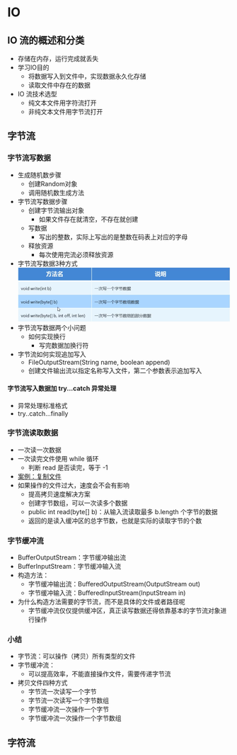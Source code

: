 # IO

## IO 流的概述和分类

- 存储在内存，运行完成就丢失
- 学习IO目的
	- 将数据写入到文件中，实现数据永久化存储
	- 读取文件中存在的数据
- IO 流技术选型
	- 纯文本文件用字符流打开
	- 非纯文本文件用字节流打开

## 字节流

### 字节流写数据

- 生成随机数步骤
	- 创建Random对象
	- 调用随机数生成方法
- 字节流写数据步骤
	- 创建字节流输出对象
		- 如果文件存在就清空，不存在就创建
	- 写数据
		- 写出的整数，实际上写出的是整数在码表上对应的字母
	- 释放资源
		- 每次使用完流必须释放资源
- 字节流写数据3种方式
  ![img.png](img.png)
- 字节流写数据两个小问题
	- 如何实现换行
		- 写完数据加换行符
- 字节流如何实现追加写入
	- FileOutputStream(String name, boolean append)
	- 创建文件输出流以指定名称写入文件，第二个参数表示追加写入

#### 字节流写入数据加 try...catch 异常处理

- 异常处理标准格式
- try..catch...finally

### 字节流读取数据

- 一次读一次数据
- 一次读完文件使用 while 循环
	- 判断 read 是否读完，等于 -1
- [案例：复制文件](outputDemo/CopyFileCase.java)
- 如果操作的文件过大，速度会不会有影响
	- 提高拷贝速度解决方案
	- 创建字节数组，可以一次读多个数据
	- public int read(byte[] b)：从输入流读取最多 b.length 个字节的数据
	- 返回的是读入缓冲区的总字节数，也就是实际的读取字节的个数

### 字节缓冲流

- BufferOutputStream：字节缓冲输出流
- BufferInputStream：字节缓冲输入流
- 构造方法：
	- 字节缓冲输出流：BufferedOutputStream(OutputStream out)
	- 字节缓冲输入流：BufferedInputStream(InputStream in)
- 为什么构造方法需要的字节流，而不是具体的文件或者路径呢
	- 字节缓冲流仅仅提供缓冲区，真正读写数据还得依靠基本的字节流对象进行操作

### 小结

- 字节流：可以操作（拷贝）所有类型的文件
- 字节缓冲流：
	- 可以提高效率，不能直接操作文件，需要传递字节流
- 拷贝文件四种方式
	- 字节流一次读写一个字节
	- 字节流一次读写一个字节数组
	- 字节缓冲流一次操作一个字节
	- 字节缓冲流一次操作一个字节数组

## 字符流
